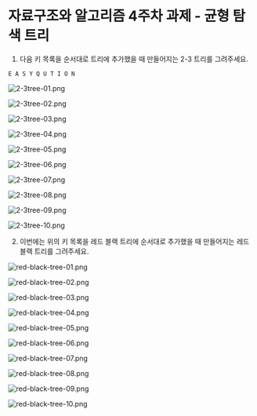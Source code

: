 # 자료구조와 알고리즘 4주차 과제 - 균형 탐색 트리

1. 다음 키 목록을 순서대로 트리에 추가했을 때 만들어지는 2-3 트리를 그려주세요.

```
E A S Y Q U T I O N
```
![2-3tree-01.png](2-3tree-01.png)

![2-3tree-02.png](2-3tree-02.png)

![2-3tree-03.png](2-3tree-03.png)

![2-3tree-04.png](2-3tree-04.png)

![2-3tree-05.png](2-3tree-05.png)

![2-3tree-06.png](2-3tree-06.png)

![2-3tree-07.png](2-3tree-07.png)

![2-3tree-08.png](2-3tree-08.png)

![2-3tree-09.png](2-3tree-09.png)

![2-3tree-10.png](2-3tree-10.png)


2. 이번에는 위의 키 목록을 레드 블랙 트리에 순서대로 추가했을 때 만들어지는 레드
   블랙 트리를 그려주세요.

![red-black-tree-01.png](red-black-tree-01.png)

![red-black-tree-02.png](red-black-tree-02.png)

![red-black-tree-03.png](red-black-tree-03.png)

![red-black-tree-04.png](red-black-tree-04.png)

![red-black-tree-05.png](red-black-tree-05.png)

![red-black-tree-06.png](red-black-tree-06.png)

![red-black-tree-07.png](red-black-tree-07.png)

![red-black-tree-08.png](red-black-tree-08.png)

![red-black-tree-09.png](red-black-tree-09.png)

![red-black-tree-10.png](red-black-tree-10.png)
